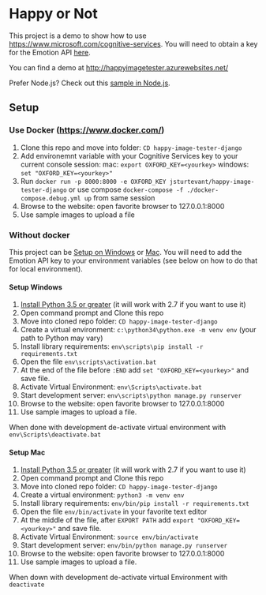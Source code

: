 # Happy or Not

This project is a demo to show how to use https://www.microsoft.com/cognitive-services.  You will need to obtain a key for the Emotion API [here](https://www.microsoft.com/cognitive-services/en-US/subscriptions).

You can find a demo at http://happyimagetester.azurewebsites.net/

Prefer Node.js? Check out this [sample in Node.js](https://github.com/jsturtevant/happy-image-tester-nodejs).

## Setup
### Use Docker (https://www.docker.com/) 
1. Clone this repo and move into folder: ```CD happy-image-tester-django```
2. Add environemnt variable with your Cognitive Services key to your current console session:
    mac: ```export OXFORD_KEY=<yourkey>```
    windows: ```set "OXFORD_KEY=<yourkey>"```
3. Run ```docker run -p 8000:8000 -e OXFORD_KEY jsturtevant/happy-image-tester-django``` or use compose ```docker-compose -f ./docker-compose.debug.yml up``` from same session
4. Browse to the website: open favorite browser to 127.0.0.1:8000
5. Use sample images to upload a file

### Without docker
This project can be [Setup on Windows](#setup-windows) or [Mac](#setup-mac).  You will need to add the Emotion API key to your environment variables (see below on how to do that for local environment). 

#### Setup Windows
1. [Install Python 3.5 or greater](https://www.python.org/downloads/) (it will work with 2.7 if you want to use it)
2. Open command prompt and Clone this repo
3. Move into cloned repo folder: ```CD happy-image-tester-django```
4. Create a virtual environment: ```c:\python34\python.exe -m venv env```  (your path to Python may vary)
5. Install library requirements: ```env\scripts\pip install -r requirements.txt```
6. Open the file ```env\scripts\activation.bat``` 
7. At the end of the file before ```:END``` add  ```set "OXFORD_KEY=<yourkey>"``` and save file.
8. Activate Virtual Environment: ```env\Scripts\activate.bat```
9. Start development server: ```env\scripts\python manage.py runserver```
10. Browse to the website: open favorite browser to 127.0.0.1:8000
11. Use sample images to upload a file.

When done with development de-activate virtual environment with ```env\Scripts\deactivate.bat```

#### Setup Mac
1. [Install Python 3.5 or greater](https://www.python.org/downloads/) (it will work with 2.7 if you want to use it)
2. Open command prompt and Clone this repo
3. Move into cloned repo folder: ```CD happy-image-tester-django```
4. Create a virtual environment: ```python3 -m venv env```
5. Install library requirements: ```env/bin/pip install -r requirements.txt```
6. Open the file ```env/bin/activate``` in your favorite text editor
7. At the middle of the file, after  ```EXPORT PATH``` add  ```export "OXFORD_KEY=<yourkey>"``` and save file.
8. Activate Virtual Environment: ```source env/bin/activate```
9. Start development server: ```env/bin/python manage.py runserver```
10. Browse to the website: open favorite browser to 127.0.0.1:8000
11. Use sample images to upload a file.

When down with development de-activate virtual Environment with ```deactivate```




